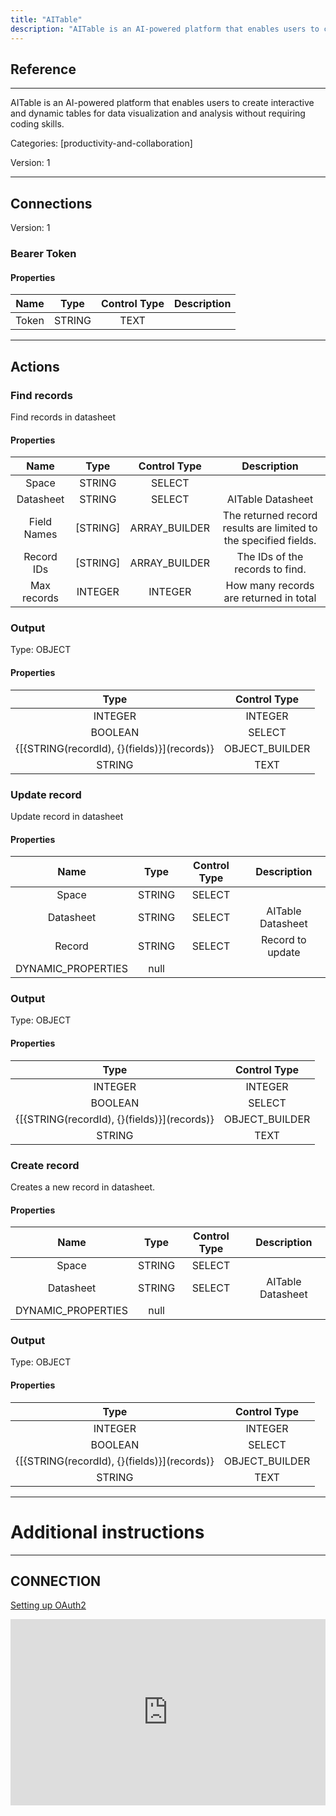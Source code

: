 ```yaml
---
title: "AITable"
description: "AITable is an AI-powered platform that enables users to create interactive and dynamic tables for data visualization and analysis without requiring coding skills."
---
```

## Reference
<hr />

AITable is an AI-powered platform that enables users to create interactive and dynamic tables for data visualization and analysis without requiring coding skills.


Categories: [productivity-and-collaboration]


Version: 1

<hr />



## Connections

Version: 1


### Bearer Token

#### Properties

|      Name      |     Type     |     Control Type     |     Description     |
|:--------------:|:------------:|:--------------------:|:-------------------:|
| Token | STRING | TEXT  |  |





<hr />





## Actions


### Find records
Find records in datasheet

#### Properties

|      Name      |     Type     |     Control Type     |     Description     |
|:--------------:|:------------:|:--------------------:|:-------------------:|
| Space | STRING | SELECT  |  |
| Datasheet | STRING | SELECT  |  AITable Datasheet  |
| Field Names | [STRING] | ARRAY_BUILDER  |  The returned record results are limited to the specified fields.  |
| Record IDs | [STRING] | ARRAY_BUILDER  |  The IDs of the records to find.  |
| Max records | INTEGER | INTEGER  |  How many records are returned in total  |


### Output



Type: OBJECT


#### Properties

|     Type     |     Control Type     |
|:------------:|:--------------------:|
| INTEGER | INTEGER  |
| BOOLEAN | SELECT  |
| {[{STRING\(recordId), {}\(fields)}]\(records)} | OBJECT_BUILDER  |
| STRING | TEXT  |






### Update record
Update record in datasheet

#### Properties

|      Name      |     Type     |     Control Type     |     Description     |
|:--------------:|:------------:|:--------------------:|:-------------------:|
| Space | STRING | SELECT  |  |
| Datasheet | STRING | SELECT  |  AITable Datasheet  |
| Record | STRING | SELECT  |  Record to update  |
| DYNAMIC_PROPERTIES | null  |


### Output



Type: OBJECT


#### Properties

|     Type     |     Control Type     |
|:------------:|:--------------------:|
| INTEGER | INTEGER  |
| BOOLEAN | SELECT  |
| {[{STRING\(recordId), {}\(fields)}]\(records)} | OBJECT_BUILDER  |
| STRING | TEXT  |






### Create record
Creates a new record in datasheet.

#### Properties

|      Name      |     Type     |     Control Type     |     Description     |
|:--------------:|:------------:|:--------------------:|:-------------------:|
| Space | STRING | SELECT  |  |
| Datasheet | STRING | SELECT  |  AITable Datasheet  |
| DYNAMIC_PROPERTIES | null  |


### Output



Type: OBJECT


#### Properties

|     Type     |     Control Type     |
|:------------:|:--------------------:|
| INTEGER | INTEGER  |
| BOOLEAN | SELECT  |
| {[{STRING\(recordId), {}\(fields)}]\(records)} | OBJECT_BUILDER  |
| STRING | TEXT  |






<hr />

# Additional instructions
<hr />

## CONNECTION

[Setting up OAuth2](https://developers.aitable.ai/api/quick-start/#:~:text=API%20Token%20is%20the%20user,request%20to%20facilitate%20server%20authentication.)

<div style="position:relative;height:0;width:100%;overflow:hidden;z-index:99999;box-sizing:border-box;padding-bottom:calc(52.69531250% + 32px)"><iframe src="https://www.guidejar.com/embed/51781518-3dd5-4d75-9a37-0cc85a58a66f?type=1&controls=on" width="100%" height="100%" style="height:100%;position:absolute;inset:0" allowfullscreen frameborder="0"></iframe></div>
